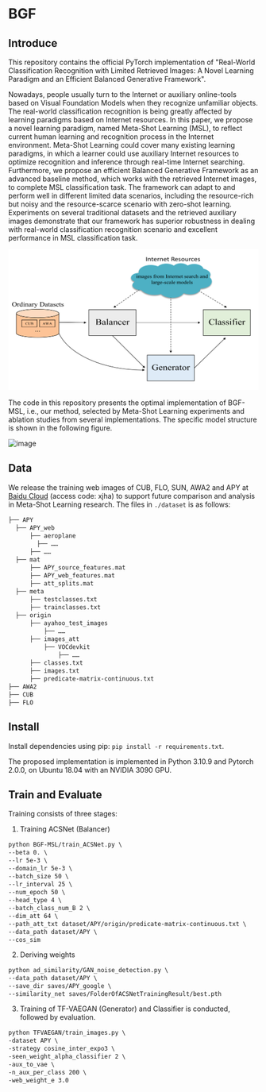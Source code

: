 # BGF

## Introduce

This repository contains the official PyTorch implementation of "Real-World Classification Recognition with Limited Retrieved Images: A Novel Learning Paradigm and an Efficient Balanced Generative Framework".

Nowadays, people usually turn to the Internet or auxiliary online-tools based on  Visual Foundation Models when they recognize unfamiliar objects. The real-world classification recognition is being greatly affected by learning paradigms based on Internet resources. In this paper, we propose a novel learning paradigm, named Meta-Shot Learning (MSL), to reflect current human learning and recognition process in the Internet environment. Meta-Shot Learning could cover many existing learning paradigms, in which a learner could use auxiliary Internet resources to optimize recognition and inference through real-time Internet searching. Furthermore, we propose an efficient Balanced Generative Framework as an advanced baseline method, which works with the retrieved Internet images, to complete MSL classification task. The framework can adapt to and perform well in different limited data scenarios, including the resource-rich but noisy and the resource-scarce scenario with zero-shot learning. Experiments on several traditional datasets and the retrieved auxiliary images demonstrate that our framework has superior robustness in dealing with real-world classification recognition scenario and excellent performance in MSL classification task.

![img.png](assets/framework.png)

The code in this repository presents the optimal implementation of BGF-MSL, i.e., our method, selected by Meta-Shot Learning experiments and ablation studies from several implementations. The specific model structure is shown in the following figure.

<img width="1654" alt="image" src="https://github.com/anonymousNeurIPS2024/BGF/assets/132399674/2738dd41-2050-4e8f-97aa-c65ca76fef4d">

## Data

We release the training web images of CUB, FLO, SUN, AWA2 and APY at [Baidu Cloud](https://pan.baidu.com/s/1TXXqBjp3COd-d6X_7iBSxg) (access code: xjha) to support future comparison and analysis in Meta-Shot Learning research. The files in `./dataset` is as follows:

```angular2html
├── APY
  ├── APY_web
      ├── aeroplane
        ├── ……
      ├── ……
  ├── mat
      ├── APY_source_features.mat
      ├── APY_web_features.mat
      ├── att_splits.mat
  ├── meta
      ├── testclasses.txt
      ├── trainclasses.txt
  ├── origin
      ├── ayahoo_test_images
          ├── ……
      ├── images_att
          ├── VOCdevkit
              ├── ……
      ├── classes.txt
      ├── images.txt
      ├── predicate-matrix-continuous.txt
├── AWA2
├── CUB
├── FLO
```

## Install

Install dependencies using pip: `pip install -r requirements.txt`.

The proposed implementation is implemented in Python 3.10.9 and Pytorch 2.0.0, on Ubuntu 18.04 with an NVIDIA 3090 GPU.

## Train and Evaluate

Training consists of three stages:

1. Training ACSNet (Balancer)
```angular2html
python BGF-MSL/train_ACSNet.py \
--beta 0. \
--lr 5e-3 \
--domain_lr 5e-3 \
--batch_size 50 \
--lr_interval 25 \
--num_epoch 50 \
--head_type 4 \
--batch_class_num_B 2 \
--dim_att 64 \
--path_att_txt dataset/APY/origin/predicate-matrix-continuous.txt \
--data_path dataset/APY \
--cos_sim
```
2. Deriving weights
```angular2html
python ad_similarity/GAN_noise_detection.py \
--data_path dataset/APY \
--save_dir saves/APY_google \
--similarity_net saves/FolderOfACSNetTrainingResult/best.pth
```
3. Training of TF-VAEGAN (Generator) and Classifier is conducted, followed by evaluation.
```angular2html
python TFVAEGAN/train_images.py \
-dataset APY \
-strategy cosine_inter_expo3 \
-seen_weight_alpha_classifier 2 \
-aux_to_vae \
-n_aux_per_class 200 \
-web_weight_e 3.0
```
